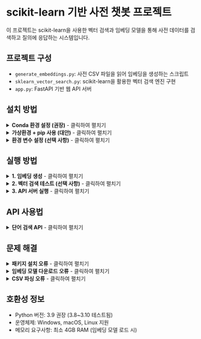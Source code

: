 # scikit-learn 기반 사전 챗봇 프로젝트

이 프로젝트는 scikit-learn을 사용한 벡터 검색과 임베딩 모델을 통해 사전 데이터를 검색하고 질의에 응답하는 시스템입니다.

## 프로젝트 구성

- `generate_embeddings.py`: 사전 CSV 파일을 읽어 임베딩을 생성하는 스크립트
- `sklearn_vector_search.py`: scikit-learn을 활용한 벡터 검색 엔진 구현
- `app.py`: FastAPI 기반 웹 API 서버

## 설치 방법

<details>
<summary><b>Conda 환경 설정 (권장)</b> - 클릭하여 펼치기</summary>

Conda를 사용하면 의존성 문제를 쉽게 해결할 수 있습니다:

```bash
# Miniconda 설치: https://docs.conda.io/en/latest/miniconda.html

# 새 conda 환경 생성 (Python 3.9 사용)
conda create -n dictenv python=3.9

# 환경 활성화
conda activate dictenv

# 필수 패키지 설치
conda install -c conda-forge numpy==1.22.4 pandas==1.4.3 scikit-learn==1.1.2
conda install -c conda-forge tqdm

# 나머지 패키지 pip로 설치
pip install fastapi==0.95.2 uvicorn==0.22.0 python-dotenv==1.0.0
pip install openai==1.3.0 sentence-transformers==2.2.2
```
</details>

<details>
<summary><b>가상환경 + pip 사용 (대안)</b> - 클릭하여 펼치기</summary>

Python 3.9를 사용하는 경우:

```bash
# Python 3.9 설치: https://www.python.org/downloads/release/python-3913/

# 가상환경 생성
python -m venv venv

# 가상환경 활성화
# Windows:
venv\Scripts\activate
# macOS/Linux:
# source venv/bin/activate

# 안정적인 버전의 패키지 설치
pip install fastapi==0.95.2 uvicorn==0.22.0
pip install numpy==1.22.4 pandas==1.4.3
pip install scikit-learn==1.1.2 sentence-transformers==2.2.2
pip install python-dotenv==1.0.0 openai==1.3.0 tqdm==4.66.1
```
</details>

<details>
<summary><b>환경 변수 설정 (선택 사항)</b> - 클릭하여 펼치기</summary>

OpenAI API를 사용하려면 `.env` 파일을 생성하고 다음 내용을 추가하세요:

```
OPENAI_API_KEY=your_api_key_here
```

API 키가 없어도 기본 검색 기능은 작동합니다.
</details>

## 실행 방법

<details>
<summary><b>1. 임베딩 생성</b> - 클릭하여 펼치기</summary>

```bash
python generate_embeddings.py --input dictionary.csv --output dictionary_with_embeddings.csv
```

옵션:
- `--input`: 원본 사전 CSV 파일 경로 (기본값: dictionary.csv)
- `--output`: 임베딩이 추가된 CSV 파일 저장 경로 (기본값: dictionary_with_embeddings.csv)
- `--model`: 사용할 SentenceTransformer 모델 (기본값: distiluse-base-multilingual-cased-v1)
- `--batch_size`: 배치 처리 크기 (기본값: 32)
</details>

<details>
<summary><b>2. 벡터 검색 테스트 (선택 사항)</b> - 클릭하여 펼치기</summary>

```bash
python sklearn_vector_search.py --csv dictionary_with_embeddings.csv --query "인공지능"
```

옵션:
- `--csv`: 임베딩이 포함된 CSV 파일 경로
- `--query`: 테스트할 검색어
- `--top-k`: 반환할 검색 결과 수 (기본값: 5)
</details>

<details>
<summary><b>3. API 서버 실행</b> - 클릭하여 펼치기</summary>

```bash
python app.py
```

서버가 시작되면 `http://localhost:8000/docs`에서 API 문서를 확인할 수 있습니다.
</details>

## API 사용법

<details>
<summary><b>단어 검색 API</b> - 클릭하여 펼치기</summary>

**엔드포인트:** `POST /api/query`

**요청 예시:**
```json
{
  "query": "인공지능",
  "top_k": 5,
  "use_rag": true
}
```

**응답 예시:**
```json
{
  "answer": "인공지능은 컴퓨터 과학의 한 분야로, 인간의 학습능력과 추론능력, 지각능력, 자연언어의 이해능력 등을 컴퓨터 프로그램으로 구현한 기술입니다.",
  "sources": [
    {
      "target_code": 42,
      "word": "인공지능",
      "cats": "컴퓨터과학/AI",
      "pos": "명사",
      "definition": "인간의 학습능력과 추론능력, 지각능력, 자연언어의 이해능력 등을 컴퓨터 프로그램으로 구현한 기술",
      "relevance": 0.92
    },
    // 추가 검색 결과...
  ]
}
```
</details>

## 문제 해결

<details>
<summary><b>패키지 설치 오류</b> - 클릭하여 펼치기</summary>

컴파일 오류가 발생하는 경우:
- Conda 환경 사용 (권장)
- 사전 컴파일된 wheel 패키지 사용: `pip install --only-binary=:all: <패키지명>`
</details>

<details>
<summary><b>임베딩 모델 다운로드 오류</b> - 클릭하여 펼치기</summary>

임베딩 모델 다운로드 중 오류가 발생하면:
- 인터넷 연결 확인
- 방화벽/VPN 설정 확인
- 다른 모델 시도: `--model all-MiniLM-L6-v2`
</details>

<details>
<summary><b>CSV 파싱 오류</b> - 클릭하여 펼치기</summary>

CSV 파일 읽기에 문제가 있으면:
```python
df = pd.read_csv("dictionary.csv", encoding='utf-8', engine='python', error_bad_lines=False)
```
</details>

## 호환성 정보

- Python 버전: 3.9 권장 (3.8~3.10 테스트됨)
- 운영체제: Windows, macOS, Linux 지원
- 메모리 요구사항: 최소 4GB RAM (임베딩 모델 로드 시)
